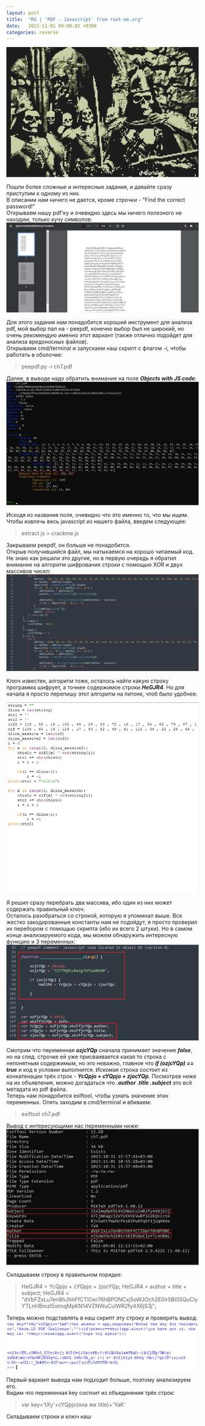 ```yaml
---
layout: post
title:  "RU | 'PDF - Javascript' from root-me.org"
date:   2023-11-01 09:00:02 +0300
categories: reverse
---
```

![Zero](/assets/pdfjs_0.jpg)

Пошли более сложные и интересные задания, и давайте сразу приступим к одному из них.  
В описании нам ничего не дается, кроме строчки - "Find the correct password!"  
Открываем нашу pdf'ку и очевидно здесь мы ничего полезного не находим, только кучу символов:  
![First](/assets/pdfjs_1.jpg)

Для этого задания нам понадобится хороший инструмент для анализа pdf, мой выбор пал на - peepdf, конечно выбор был не широкий, но очень рекомендую именно этот вариант (также отлично подойдет для анализа вредоносных файлов).  
Открываем cmd/terminal и запускаем наш скрипт с флагом -i, чтобы работать в оболочке:

>peepdf.py -i ch7.pdf

Далее, в выводе надо обратить внимание на поле ***Objects with JS code***:
![Second](/assets/pdfjs_2.jpg)

Исходя из названия поля, очевидно что это именно то, что мы ищем.  
Чтобы извлечь весь javascript из нашего файла, введем следующее:

>extract js > crackme.js

Закрываем peepdf, он больше не понадобится.  
Открыв получившийся файл, мы натыкаемся на хорошо читаемый код. Не знаю как решали это другие, но в первую очередь я обратил внимание на алгоритм шифрования строки с помощью XOR и двух массивов чисел:
![Third](/assets/pdfjs_3.jpg)

Ключ известен, алгоритм тоже, осталось найти какую строку программа шифрует, а точнее содержимое строки ***HeGJR4***. Но для начала я просто перепишу этот алгоритм на питоне, чтоб было удобнее:  

![4](/assets/pdfjs_4.jpg)

Я решил сразу перебрать два массива, ибо один из них может содержать правильный ключ.  
Осталось разобраться со строкой, которую я упоминал выше. Все жестко закодированные константы нам не подойдут, я просто проверил их перебором с помощью скрипта (ибо их всего 2 штуки). Но в самом конце анализируемого кода, мы можем обнаружить интересную функцию и 3 переменных:
![5](/assets/pdfjs_5.jpg)

Смотрим что переменная ***ozjcYQp*** сначала принимает значение ***false***, но на след. строчке ей уже присваивается какая то строка с непонятным содержимым, но это неважно, главное что ***if (ozjcYQp) == true*** и код в условии выполнится. Искомая строка состоит из конкатенации трёх строк - ***YcQpjo + cYQpjo + zjocYQp***. Посмотрев ниже на их объявления, можно догадаться что ***.author .title .subject*** это всё метадата из pdf файла.  
Теперь нам понадобится exiftool, чтобы узнать значение этих переменных. Опять заходим в cmd/terminal и вбиваем:

> exiftool ch7.pdf

Вывод с интересующими нас переменными ниже:
![6](/assets/pdfjs_6.jpg)

Складываем строку в правильном порядке:

>HeGJR4 = YcQpjo + cYQpjo + zjocYQp;
HeGJR4 = author + title + subject;
HeGJR4 = "dVbFZxLu7en8hJhhFfCTIOer76hBPONCxj5oWJOch2E0ir5BI05QuClyYTLnHBmzI5xlmqMpKN14VZNWuCulWR2fy4X6jS3j";

Теперь можно подставлять в наш скрипт эту строку и проверять вывод:
![7](/assets/pdfjs_7.jpg)

Первый вариант вывода нам подходит больше, поэтому анализируем его.  
Видим что переменная key состоит из объединения трёх строк:

> var key='tXy'+cYQpjo(она же title)+'YaK'

Складываем строки и ключ наш
